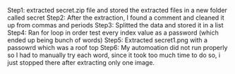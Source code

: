 Step1: extracted secret.zip file and stored the extracted files in a new folder called secret
Step2: After the extraction, I found a comment and cleaned it up from commas and periods
Step3: Splitted the data and stored it in a list
Step4: Ran for loop in order test every index value as a password (which ended up being bunch of words)
Step5: Extracted secret1.png with a passowrd which was a roof top
Step6: My automoation did not run properly so I had to manually try each word, since it took too much time to do so, i just stopped there after extracting only one image. 
